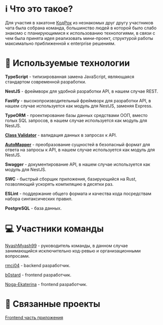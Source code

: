 # ℹ️ Что это такое?

Для участия в хакатоне [КодРок](https://vk.com/code_rocks_hack_2024) из незнакомых друг другу участников чата была собрана команда, 
большинство людей в которой было слабо знакомо с планирующимися к использованию технологиями, в связи с чем была принята идея реализовать мини-проект,
структурой работы максимально приближенной к enterprise решениям.

# 🔧 Используемые технологии

**TypeScript** - типизированная замена JavaScript, являющаяся стандартом современной разработки.

**NestJS** - фреймворк для удобной разработки API, в нашем случае REST.

**Fastify** - высокопроизводительный фреймворк для разработки API, в нашем случае используется как модуль для NestJS, заменяя Express.

**TypeORM** - проектирование базы данных средствами ООП, вместо голых SQL запросов, в нашем случае используется как модуль для NestJS.

**[Class Validator](https://www.npmjs.com/package/class-validator)** - валидация данных в запросах к API.

**[AutoMapper](https://automapperts.netlify.app/docs/nestjs)** - преобразование сущностей в безопасный формат для ответа на запросы к API, в нашем случае используется как модуль для NestJS.

**Swagger** - документирование API, в нашем случае используется как модуль для NestJS.

**SWC** - быстрый сборщик приложения, базирующийся на Rust, позволяющий ускорять компиляцию в десятки раз.

**ESLint** - поддержание общего формата и качества кода посредствам набора синтаксических правил.

**PostgreSQL** - база данных.

# 💻 Участники команды

[NyashMyash99](https://nyashmyash99.ru) - руководитель команды, в данном случае занимающийся исключительно код-ревью и организационными вопросами.

[rmcj04](https://vk.com/id731945165) - backend разработчик.

[b0stard](https://vk.com/id598957261) - frontend разработчик.

[Noga-Ekaterina](https://vk.com/id695048231) - frontend разработчик.

# 🔗 Связанные проекты

[Frontend часть приложения](https://github.com/NyashStorage/coderock-frontend)
